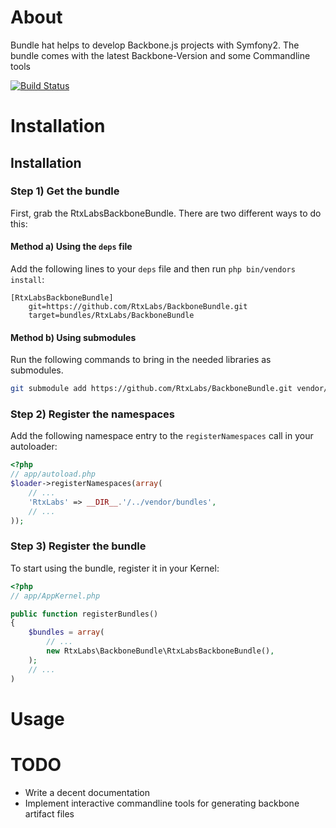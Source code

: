 About
============

Bundle hat helps to develop Backbone.js projects with Symfony2. The bundle comes with the latest Backbone-Version and
some Commandline tools

[![Build Status](https://secure.travis-ci.org/RtxLabs/BackboneBundle.png)](http://travis-ci.org/RtxLabs/BackboneBundle)

Installation
============

## Installation

### Step 1) Get the bundle

First, grab the RtxLabsBackboneBundle. There are two different ways
to do this:

#### Method a) Using the `deps` file

Add the following lines to your  `deps` file and then run `php bin/vendors
install`:

```
[RtxLabsBackboneBundle]
    git=https://github.com/RtxLabs/BackboneBundle.git
    target=bundles/RtxLabs/BackboneBundle
```

#### Method b) Using submodules

Run the following commands to bring in the needed libraries as submodules.

```bash
git submodule add https://github.com/RtxLabs/BackboneBundle.git vendor/bundles/RtxLabs/BackboneBundle
```

### Step 2) Register the namespaces

Add the following namespace entry to the `registerNamespaces` call
in your autoloader:

``` php
<?php
// app/autoload.php
$loader->registerNamespaces(array(
    // ...
    'RtxLabs' => __DIR__.'/../vendor/bundles',
    // ...
));
```

### Step 3) Register the bundle

To start using the bundle, register it in your Kernel:

``` php
<?php
// app/AppKernel.php

public function registerBundles()
{
    $bundles = array(
        // ...
        new RtxLabs\BackboneBundle\RtxLabsBackboneBundle(),
    );
    // ...
)
```

Usage
============


TODO
============

* Write a decent documentation
* Implement interactive commandline tools for generating backbone artifact files